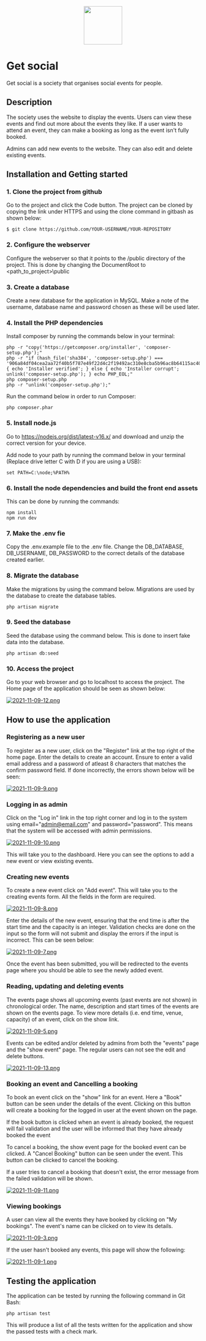 <p align="center"><img src="https://i.postimg.cc/hvw84hJQ/GET-SOCIAL.png" width="100"></p>

# Get social

Get social is a society that organises social events for people.

## Description

The society uses the website to display the events. Users can view these events and find out more about the events they like. If a user wants to attend an event, they can make a booking as long as the event isn't fully booked.

Admins can add new events to the website. They can also edit and delete existing events.

## Installation and Getting started

### 1. Clone the project from github

Go to the project and click the Code button. The project can be cloned by copying the link under HTTPS and using the clone command in gitbash as shown below:
````
$ git clone https://github.com/YOUR-USERNAME/YOUR-REPOSITORY
````
### 2. Configure the webserver

Configure the webserver so that it points to the /public directory of the project. This is done by changing the DocumentRoot to <path_to_project>\public

### 3. Create a database

Create a new database for the application in MySQL. Make a note of the username, database name and password chosen as these will be used later.

### 4. Install the PHP dependencies

Install composer by running the commands below in your terminal:

````
php -r "copy('https://getcomposer.org/installer', 'composer-setup.php');"
php -r "if (hash_file('sha384', 'composer-setup.php') === '906a84df04cea2aa72f40b5f787e49f22d4c2f19492ac310e8cba5b96ac8b64115ac402c8cd292b8a03482574915d1a8') { echo 'Installer verified'; } else { echo 'Installer corrupt'; unlink('composer-setup.php'); } echo PHP_EOL;"
php composer-setup.php
php -r "unlink('composer-setup.php');"
````
Run the command below in order to run Composer:
````
php composer.phar
````

### 5. Install node.js

Go to https://nodejs.org/dist/latest-v16.x/ and download and unzip the correct version for your device.

Add node to your path by running the command below in your terminal (Replace drive letter C with D if you are using a USB):

````
set PATH=C:\node;%PATH%
````

### 6. Install the node dependencies and build the front end assets

This can be done by running the commands:
````
npm install
npm run dev
````

### 7. Make the .env fie

Copy the .env.example file to the .env file. Change the DB_DATABASE, DB_USERNAME, DB_PASSWORD to the correct details of the database created earlier.

### 8. Migrate the database

Make the migrations by using the command below. Migrations are used by the database to create the database tables. 

````
php artisan migrate
````

### 9. Seed the database

Seed the database using the command below. This is done to insert fake data into the database.

````
php artisan db:seed
````

### 10. Access the project

Go to your web browser and go to localhost to access the project. The Home page of the application should be seen as shown below:

[![2021-11-09-12.png](https://i.postimg.cc/YSsRpDYn/2021-11-09-12.png)](https://postimg.cc/CZbk7Nvk)

## How to use the application

### Registering as a new user

To register as a new user, click on the "Register" link at the top right of the home page. Enter the details to create an account. Ensure to enter a valid email address and a password of atleast 8 characters that matches the confirm password field. If done incorrectly, the errors shown below will be seen:

[![2021-11-09-9.png](https://i.postimg.cc/xTvzspCr/2021-11-09-9.png)](https://postimg.cc/w7BMMVLF)

### Logging in as admin

Click on the "Log in" link in the top right corner and log in to the system using email="admin@email.com" and password="password". This means that the system will be accessed with admin permissions. 

[![2021-11-09-10.png](https://i.postimg.cc/k5p6VkjS/2021-11-09-10.png)](https://postimg.cc/mc72J6WZ)

This will take you to the dashboard. Here you can see the options to add a new event or view existing events.

### Creating new events

To create a new event click on "Add event". This will take you to the creating events form. All the fields in the form are required. 

[![2021-11-09-8.png](https://i.postimg.cc/6QjRr7Qy/2021-11-09-8.png)](https://postimg.cc/JyXGmzZL)

Enter the details of the new event, ensuring that the end time is after the start time and the capacity is an integer. Validation checks are done on the input so the form will not submit and display the errors if the input is incorrect. This can be seen below:

[![2021-11-09-7.png](https://i.postimg.cc/02DpT2VB/2021-11-09-7.png)](https://postimg.cc/CzMBDYTG)

Once the event has been submitted, you will be redirected to the events page where you should be able to see the newly added event.

### Reading, updating and deleting events

The events page shows all upcoming events (past events are not shown) in chronological order. The name, description and start times of the events are shown on the events page. To view more details (i.e. end time, venue, capacity) of an event, click on the show link. 

[![2021-11-09-5.png](https://i.postimg.cc/SxYGNfQD/2021-11-09-5.png)](https://postimg.cc/WdjZ5rkk)

Events can be edited and/or deleted by admins from both the "events" page and the "show event" page. The regular users can not see the edit and delete buttons.

[![2021-11-09-13.png](https://i.postimg.cc/8z3fc2X6/2021-11-09-13.png)](https://postimg.cc/v4rZSNsY)

### Booking an event and Cancelling a booking

To book an event click on the "show" link for an event. Here a "Book" button can be seen under the details of the event. Clicking on this button will create a booking for the logged in user at the event shown on the page. 

If the book button is clicked when an event is already booked, the request will fail validation and the user will be informed that they have already booked the event

To cancel a booking, the show event page for the booked event can be clicked. A "Cancel Booking" button can be seen under the event. This button can be clicked to cancel the booking.

If a user tries to cancel a booking that doesn't exist, the error message from the failed validation will be shown.

[![2021-11-09-11.png](https://i.postimg.cc/V6ghBWCX/2021-11-09-11.png)](https://postimg.cc/ZB9jJ3jq)

### Viewing bookings

A user can view all the events they have booked by clicking on "My bookings". The event's name can be clicked on to view its details.

[![2021-11-09-3.png](https://i.postimg.cc/yNkCN5g2/2021-11-09-3.png)](https://postimg.cc/Ff5BWTxx)

If the user hasn't booked any events, this page will show the following:

[![2021-11-09-1.png](https://i.postimg.cc/L59LMzh4/2021-11-09-1.png)](https://postimg.cc/zbQVCHn4)

## Testing the application

The application can be tested by running the following command in Git Bash:

````
php artisan test
````

This will produce a list of all the tests written for the application and show the passed tests with a check mark.
